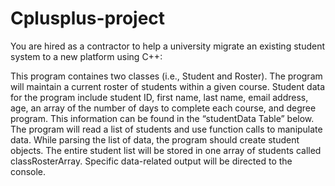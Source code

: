 # Cplusplus-project

You are hired as a contractor to help a university migrate an existing student system to a new platform using C++:

This program containes two classes (i.e., Student and Roster). 
The program will maintain a current roster of students within a given course. 
Student data for the program include student ID, first name, last name, email address, age, an array of the number of days to complete each course, and degree program. 
This information can be found in the “studentData Table” below. 
The program will read a list of students and use function calls to manipulate data. 
While parsing the list of data, the program should create student objects. 
The entire student list will be stored in one array of students called classRosterArray. 
Specific data-related output will be directed to the console.
